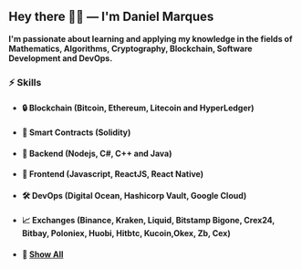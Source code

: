## Hey there ✌🏼 — I'm **Daniel Marques**

**I'm passionate about learning and applying my knowledge in the fields of Mathematics, Algorithms, Cryptography, Blockchain, Software Development and DevOps.**

### ⚡️ **Skills**

- #### 🔒 **Blockchain** (Bitcoin, Ethereum, Litecoin and HyperLedger)
- #### 🔑 **Smart Contracts** (Solidity)
- #### 💾 **Backend** (Nodejs, C#, C++ and Java)
- #### 🎨 **Frontend** (Javascript, ReactJS, React Native)
- #### 🛠 **DevOps** (Digital Ocean, Hashicorp Vault, Google Cloud)
- #### 📈 **Exchanges** (Binance, Kraken, Liquid, Bitstamp Bigone, Crex24, Bitbay, Poloniex, Huobi, Hitbtc, Kucoin,Okex, Zb, Cex)  

- #### 👀 [**Show All**](https://github.com/Dkdaniz/Dkdaniz)

